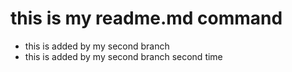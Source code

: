 # this is my readme.md command 

- this is added by my second branch
- this is added by my second branch second time
